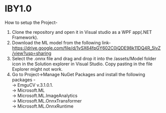 # IBY1.0

How to setup the Project- 
1. Clone the repository and open it in Visual studio as a WPF app(.NET Framework). 
2. Download the ML model from the following link- https://drive.google.com/file/d/1vSX64fpGY602C0jQDE98k11DQ4R_5lvZ/view?usp=sharing
3. Select the .onnx file and drag and drop it into the /assets/Model folder icon in the Solution explorer in Visual Studio. Copy pasting in the file Explorer might not work. 
4. Go to Project->Manage NuGet Packages and install the following packages -        
      -> EmguCV v.3.1.0.1.           
      -> Microsoft.ML               
      -> Microsoft.ML.ImageAnalytics                   
      -> Microsoft.ML.OnnxTransformer             
      -> Microsoft.ML.OnnxRuntime                               
                                             
     
